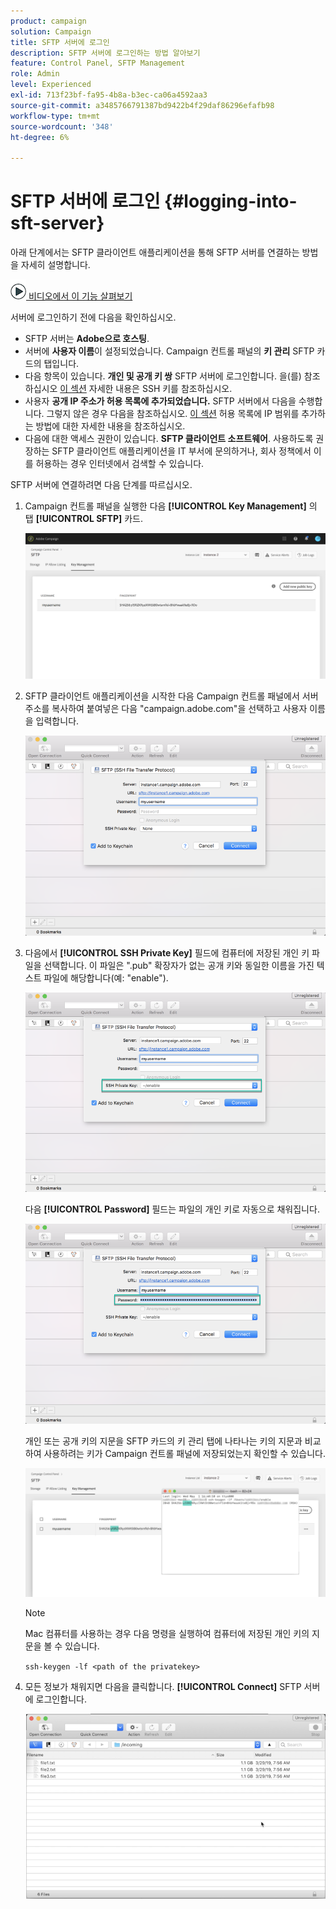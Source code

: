 ```yaml
---
product: campaign
solution: Campaign
title: SFTP 서버에 로그인
description: SFTP 서버에 로그인하는 방법 알아보기
feature: Control Panel, SFTP Management
role: Admin
level: Experienced
exl-id: 713f23bf-fa95-4b8a-b3ec-ca06a4592aa3
source-git-commit: a3485766791387bd9422b4f29daf86296efafb98
workflow-type: tm+mt
source-wordcount: '348'
ht-degree: 6%

---
```


# SFTP 서버에 로그인 {#logging-into-sft-server}

아래 단계에서는 SFTP 클라이언트 애플리케이션을 통해 SFTP 서버를 연결하는 방법을 자세히 설명합니다.

![](assets/do-not-localize/how-to-video.png)[ 비디오에서 이 기능 살펴보기](https://video.tv.adobe.com/v/27263?quality=12)

서버에 로그인하기 전에 다음을 확인하십시오.

* SFTP 서버는 **Adobe으로 호스팅**.
* 서버에 **사용자 이름**&#x200B;이 설정되었습니다. Campaign 컨트롤 패널의 **키 관리** SFTP 카드의 탭입니다.
* 다음 항목이 있습니다. **개인 및 공개 키 쌍** SFTP 서버에 로그인합니다. 을(를) 참조하십시오 [이 섹션](../../sftp/using/key-management.md) 자세한 내용은 SSH 키를 참조하십시오.
* 사용자 **공개 IP 주소가 허용 목록에 추가되었습니다.** SFTP 서버에서 다음을 수행합니다. 그렇지 않은 경우 다음을 참조하십시오. [이 섹션](../../sftp/using/ip-range-allow-listing.md) 허용 목록에 IP 범위를 추가하는 방법에 대한 자세한 내용을 참조하십시오.
* 다음에 대한 액세스 권한이 있습니다. **SFTP 클라이언트 소프트웨어**. 사용하도록 권장하는 SFTP 클라이언트 애플리케이션을 IT 부서에 문의하거나, 회사 정책에서 이를 허용하는 경우 인터넷에서 검색할 수 있습니다.

SFTP 서버에 연결하려면 다음 단계를 따르십시오.

1. Campaign 컨트롤 패널을 실행한 다음 **[!UICONTROL Key Management]** 의 탭 **[!UICONTROL SFTP]** 카드.

   ![](assets/sftp_card.png)

1. SFTP 클라이언트 애플리케이션을 시작한 다음 Campaign 컨트롤 패널에서 서버 주소를 복사하여 붙여넣은 다음 &quot;campaign.adobe.com&quot;을 선택하고 사용자 이름을 입력합니다.

   ![](assets/do-not-localize/connect1.png)

1. 다음에서 **[!UICONTROL SSH Private Key]** 필드에 컴퓨터에 저장된 개인 키 파일을 선택합니다. 이 파일은 &quot;.pub&quot; 확장자가 없는 공개 키와 동일한 이름을 가진 텍스트 파일에 해당합니다(예: &quot;enable&quot;).

   ![](assets/do-not-localize/connect2.png)

   다음 **[!UICONTROL Password]** 필드는 파일의 개인 키로 자동으로 채워집니다.

   ![](assets/do-not-localize/connect3.png)

   개인 또는 공개 키의 지문을 SFTP 카드의 키 관리 탭에 나타나는 키의 지문과 비교하여 사용하려는 키가 Campaign 컨트롤 패널에 저장되었는지 확인할 수 있습니다.

   ![](assets/fingerprint_compare.png)

   >[!NOTE]
   >
   >Mac 컴퓨터를 사용하는 경우 다음 명령을 실행하여 컴퓨터에 저장된 개인 키의 지문을 볼 수 있습니다.
   >
   >`ssh-keygen -lf <path of the privatekey>`

1. 모든 정보가 채워지면 다음을 클릭합니다. **[!UICONTROL Connect]** SFTP 서버에 로그인합니다.

   ![](assets/do-not-localize/sftpconnected.png)
